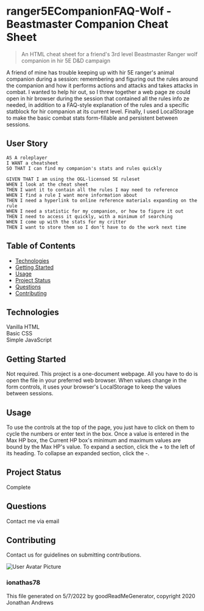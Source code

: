 # ranger5ECompanionFAQ-Wolf - Beastmaster Companion Cheat Sheet

> An HTML cheat sheet for a friend's 3rd level Beastmaster Ranger wolf companion in hir 5E D&D campaign

A friend of mine has trouble keeping up with hir 5E ranger's animal companion during a session: remembering and figuring out the rules around the companion and how it performs actions and attacks and takes attacks in combat. I wanted to help hir out, so I threw together a web page ze could open in hir browser during the session that contained all the rules info ze needed, in addition to a FAQ-style explanation of the rules and a specific statblock for hir companion at its current level. Finally, I used LocalStorage to make the basic combat stats form-fillable and persistent between sessions.


## User Story

```
AS A roleplayer
I WANT a cheatsheet
SO THAT I can find my companion's stats and rules quickly
```

```
GIVEN THAT I am using the OGL-licensed 5E ruleset
WHEN I look at the cheat sheet
THEN I want it to contain all the rules I may need to reference
WHEN I find a rule I want more information about
THEN I need a hyperlink to online reference materials expanding on the rule
WHEN I need a statistic for my companion, or how to figure it out
THEN I need to access it quickly, with a minimum of searching
WHEN I come up with the stats for my critter
THEN I want to store them so I don't have to do the work next time
```
            



## Table of Contents
* [Technologies](#Technologies)
* [Getting Started](#Getting)
* [Usage](#Usage)
* [Project Status](#Project)
* [Questions](#Questions)
* [Contributing](#Contributing)
## Technologies
Vanilla HTML\
Basic CSS\
Simple JavaScript

## Getting Started
Not required. This project is a one-document webpage. All you have to do is open the file in your preferred web browser. When values change in the form controls, it uses your browser's LocalStorage to keep the values between sessions.


## Usage
To use the controls at the top of the page, you just have to click on them to cycle the numbers or enter text in the box. Once a value is entered in the Max HP box, the Current HP box's minimum and maximum values are bound by the Max HP's value.
To expand a section, click the + to the left of its heading. To collapse an expanded section, click the -.


## Project Status
Complete

## Questions
Contact me via email

## Contributing
Contact us for guidelines on submitting contributions.

![User Avatar Picture](https://avatars.githubusercontent.com/u/61706660?v=4)
### ionathas78

This file generated on 5/7/2022 by goodReadMeGenerator, copyright 2020 Jonathan Andrews

